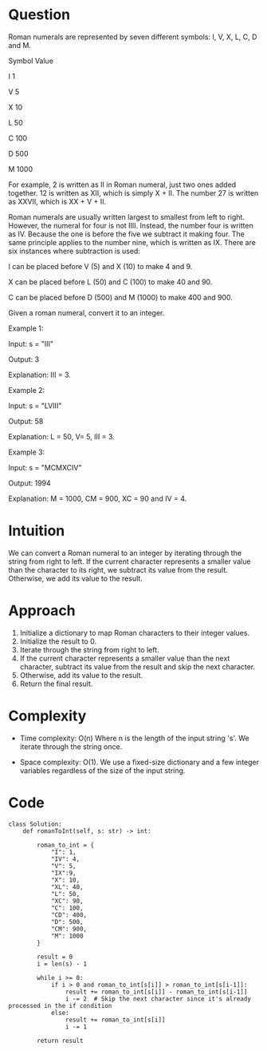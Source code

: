 # Question
Roman numerals are represented by seven different symbols: I, V, X, L, C, D and M.

Symbol       Value

I             1

V             5

X             10

L             50

C             100

D             500

M             1000

For example, 2 is written as II in Roman numeral, just two ones added together. 12 is written as XII, which is simply X + II. The number 27 is written as XXVII, which is XX + V + II.

Roman numerals are usually written largest to smallest from left to right. However, the numeral for four is not IIII. Instead, the number four is written as IV. Because the one is before the five we subtract it making four. The same principle applies to the number nine, which is written as IX. There are six instances where subtraction is used:

I can be placed before V (5) and X (10) to make 4 and 9. 

X can be placed before L (50) and C (100) to make 40 and 90.

C can be placed before D (500) and M (1000) to make 400 and 900.

Given a roman numeral, convert it to an integer.

Example 1:

Input: s = "III"

Output: 3

Explanation: III = 3.

Example 2:

Input: s = "LVIII"

Output: 58

Explanation: L = 50, V= 5, III = 3.

Example 3:

Input: s = "MCMXCIV"

Output: 1994

Explanation: M = 1000, CM = 900, XC = 90 and IV = 4.

# Intuition
We can convert a Roman numeral to an integer by iterating through the string from right to left. If the current character represents a smaller value than the character to its right, we subtract its value from the result. Otherwise, we add its value to the result.

# Approach
1. Initialize a dictionary to map Roman characters to their integer values.
2. Initialize the result to 0.
3. Iterate through the string from right to left.
4. If the current character represents a smaller value than the next character, subtract its value from the result and skip the next character.
5. Otherwise, add its value to the result.
6. Return the final result.

# Complexity
- Time complexity: O(n)
Where n is the length of the input string 's'. We iterate through the string once.

- Space complexity: O(1).
We use a fixed-size dictionary and a few integer variables regardless of the size of the input string.

# Code
```
class Solution:
    def romanToInt(self, s: str) -> int:

        roman_to_int = {
            "I": 1,
            "IV": 4,
            "V": 5,
            "IX":9,
            "X": 10,
            "XL": 40,
            "L": 50,
            "XC": 90,
            "C": 100,
            "CD": 400,
            "D": 500,
            "CM": 900,
            "M": 1000
        }

        result = 0
        i = len(s) - 1

        while i >= 0:
            if i > 0 and roman_to_int[s[i]] > roman_to_int[s[i-1]]:
                result += roman_to_int[s[i]] - roman_to_int[s[i-1]]
                i -= 2  # Skip the next character since it's already processed in the if condition
            else:
                result += roman_to_int[s[i]]
                i -= 1

        return result
```